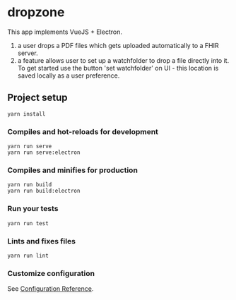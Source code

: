 # dropzone
This app implements VueJS + Electron.

1) a user drops a PDF files which gets uploaded automatically to a FHIR server.
2) a feature allows user to set up a watchfolder to drop a file directly into it.
  To get started use the button 'set watchfolder' on UI - this location is saved locally as a user preference.

## Project setup
```
yarn install
```

### Compiles and hot-reloads for development
```
yarn run serve
yarn run serve:electron
```

### Compiles and minifies for production
```
yarn run build
yarn run build:electron
```

### Run your tests
```
yarn run test
```

### Lints and fixes files
```
yarn run lint
```

### Customize configuration
See [Configuration Reference](https://cli.vuejs.org/config/).
